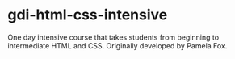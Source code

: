 gdi-html-css-intensive
======================

One day intensive course that takes students from beginning to intermediate HTML and CSS. Originally developed by Pamela Fox.
